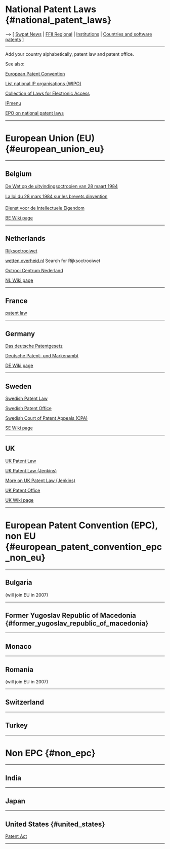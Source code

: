 # National Patent Laws {#national_patent_laws}

\--\> \[ [ Swpat News](SwpatcninoEn "wikilink") \| [ FFII
Regional](FfiiRegioEn "wikilink") \| [
Institutions](SwpatkamniEn "wikilink") \| [ Countries and software
patents](SwpatgugdeEn "wikilink") \]

------------------------------------------------------------------------

Add your country alphabetically, patent law and patent office.

See also:

[European Patent
Convention](http://www.european-patent-office.org/legal/epc/e/ma1.html#CVN "wikilink")

[List national IP organisations
(WIPO)](http://www.wipo.int/directory/en/urls.jsp "wikilink")

[Collection of Laws for Electronic
Access](http://www.wipo.int/clea/en "wikilink")

[IPmenu](http://www.ipmenu.com/ "wikilink")

[EPO on national patent
laws](http://www.european-patent-office.org/legal/national/html/en/i/index.htm "wikilink")

------------------------------------------------------------------------

# European Union (EU) {#european_union_eu}

------------------------------------------------------------------------

## Belgium

[De Wet op de uitvindingsoctrooien van 28 maart
1984](http://mineco.fgov.be/intellectual_property/patents/pdf/law_patents_nl_001.pdf "wikilink")

[La loi du 28 mars 1984 sur les brevets
dinvention](http://mineco.fgov.be/intellectual_property/patents/pdf/law_patents_fr_001.pdf "wikilink")

[Dienst voor de Intellectuele
Eigendom](http://mineco.fgov.be/intellectual_property/patents_collection/home_nl.htm "wikilink")

[ BE Wiki page](SwpatbeEn "wikilink")

------------------------------------------------------------------------

## Netherlands

[Rijksoctrooiwet](http://www.ivir.nl/wetten/nl/row1995.html "wikilink")

[wetten.overheid.nl](http://wetten.overheid.nl/ "wikilink") Search for
Rijksoctrooiwet

[Octrooi Centrum Nederland](http://www.octrooicentrum.nl/ "wikilink")

[ NL Wiki page](SwpatnlEn "wikilink")

------------------------------------------------------------------------

## France

[patent
law](http://www.dsi.cnrs.fr/RMLR/textesintegraux/volume3/332-l92-597.htm "wikilink")

------------------------------------------------------------------------

## Germany

[Das deutsche
Patentgesetz](http://www.transpatent.com/gesetze/patginh.html "wikilink")

[Deutsche Patent- und
Markenambt](http://www.dpma.de/index.htm "wikilink")

[ DE Wiki page](SwpatdeEn "wikilink")

------------------------------------------------------------------------

## Sweden

[Swedish Patent
Law](http://www.notisum.se/rnp/sls/lag/19670837.HTM "wikilink")

[Swedish Patent
Office](http://www.prv.se/english/default.html "wikilink")

[Swedish Court of Patent Appeals
(CPA)](http://www.pbr.se/english.htm "wikilink")

[ SE Wiki page](SwpatseEn "wikilink")

------------------------------------------------------------------------

## UK

[UK Patent Law](http://www.patent.gov.uk/patent/legal/ "wikilink")

[UK Patent Law (Jenkins)](http://www.jenkins-ip.com/patlaw/ "wikilink")

[More on UK Patent Law
(Jenkins)](http://www.jenkins-ip.com/patlaw/intro.htm "wikilink")

[UK Patent Office](http://www.patent.gov.uk/ "wikilink")

[UK Wiki page](http://wiki.ffii.org/SwpatukEn "wikilink")

------------------------------------------------------------------------

# European Patent Convention (EPC), non EU {#european_patent_convention_epc_non_eu}

------------------------------------------------------------------------

## Bulgaria

(will join EU in 2007)

------------------------------------------------------------------------

## Former Yugoslav Republic of Macedonia {#former_yugoslav_republic_of_macedonia}

------------------------------------------------------------------------

## Monaco

------------------------------------------------------------------------

## Romania

(will join EU in 2007)

------------------------------------------------------------------------

## Switzerland

------------------------------------------------------------------------

## Turkey

------------------------------------------------------------------------

# Non EPC {#non_epc}

------------------------------------------------------------------------

## India

------------------------------------------------------------------------

## Japan

------------------------------------------------------------------------

## United States {#united_states}

[Patent
Act](http://www.law.cornell.edu/patent/patent.overview.html "wikilink")

------------------------------------------------------------------------
